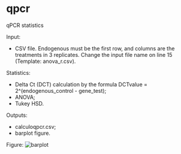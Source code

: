 # qpcr
qPCR statistics

Input: 
- CSV file. Endogenous must be the first row, and columns are the treatments in 3 replicates. Change the input file name on line 15 (Template: anova_r.csv).

Statistics:
- Delta Ct (DCT) calculation by the formula DCTvalue = 2^(endogenous_control - gene_test);
- ANOVA;
- Tukey HSD.

Outputs:
- calculoqpcr.csv;
- barplot figure.

Figure:
![barplot](http://amos.esalq.usp.br/hugo/barplot1.png)
